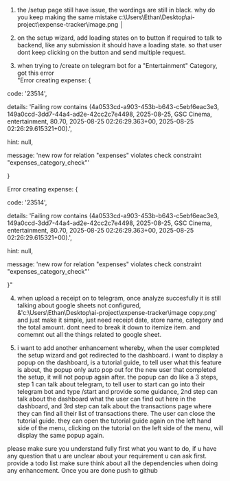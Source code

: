 1. the /setup page still have issue, the wordings are still in black. why do you keep making the same mistake c:\Users\Ethan\Desktop\ai-project\expense-tracker\image.png  │

2. on the setup wizard, add loading states on to button if required to talk to backend, like any submission it should have a loading state. so that user dont keep clicking on the button and send multiple request.                                                                                                                          

3. when trying to /create on telegram bot for a "Entertainment" Category, got this error   
"Error creating expense: {

  code: '23514',

  details: 'Failing row contains (4a0533cd-a903-453b-b643-c5ebf6eac3e3, 149a0ccd-3dd7-44a4-ad2e-42cc2c7e4498, 2025-08-25, GSC Cinema, entertainment, 80.70, 2025-08-25 02:26:29.363+00, 2025-08-25 02:26:29.615321+00).',

  hint: null,

  message: 'new row for relation "expenses" violates check constraint "expenses_category_check"'

}

Error creating expense: {

  code: '23514',

  details: 'Failing row contains (4a0533cd-a903-453b-b643-c5ebf6eac3e3, 149a0ccd-3dd7-44a4-ad2e-42cc2c7e4498, 2025-08-25, GSC Cinema, entertainment, 80.70, 2025-08-25 02:26:29.363+00, 2025-08-25 02:26:29.615321+00).',

  hint: null,

  message: 'new row for relation "expenses" violates check constraint "expenses_category_check"'

}"                                                                                                                                                                                                                                                           

4. when upload a receipt on to telegram, once analyze succesfully it is still talking about google sheets not configured, &'c:\Users\Ethan\Desktop\ai-project\expense-tracker\image copy.png' and just make it simple, just need receipt date, store name, category and the total amount. dont need to break it down to itemize item. and comemnt out all the things related to google sheet.                                                                                  

5. i want to add another enhancement whereby, when the user completed the setup wizard and got redirected to the dashboard. i want to display a popup on the dashboard, is a tutorial guide, to tell user what this feature is about, the popup only auto pop out for the new user that completed the setup, it will not popup again after. the popup can do like a 3 steps, step 1 can talk about telegram, to tell user to start can go into their telegram bot and type /start and provide some guidance, 2nd step can talk about the dashboard what the user can find out here in the dashboard, and 3rd step can talk about the transactions page where they can find all their list of transactions there. The user can close the tutorial guide. they can open the tutorial guide again on the left hand side of the menu, clicking on the tutorial on the left side of the menu, will display the same popup again. 

please make sure you understand fully first what you want to do, if u have any question that u are unclear about your requirement u can ask first. provide a todo list make sure think about all the dependencies when doing any enhancement. Once you are done push to github